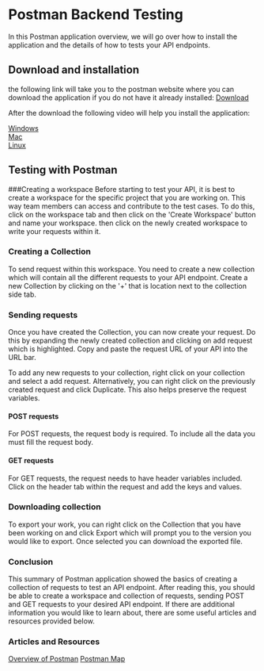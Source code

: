 
# Postman Backend Testing

In this Postman application overview, we will go over how to 
install the application and the details of how to tests your API endpoints.

## Download and installation
the following link will take you to the postman website where you can
download the application if you do not have it already installed:
[Download](https://www.postman.com/downloads/)



After the download the following video will help you install the application:

[Windows](https://www.youtube.com/watch?v=pBo_oClYjjM&ab_channel=GeekyScript)  
[Mac](https://www.youtube.com/watch?v=sriayOzVaMM&ab_channel=Postman)  
[Linux](https://www.youtube.com/watch?v=9ZZdl4CQbCg&ab_channel=OSTechHelp)


## Testing with Postman
###Creating a workspace
Before starting to test your API, it is best to create a workspace for the 
specific project that you are working on. This way team members can access
and contribute to the test cases.
To do this, click on the workspace tab and then click on the 
'Create Workspace' button and name your workspace.
then click on the newly created workspace to write your requests within it.
### Creating a Collection
To send request within this workspace. You need to create a new
collection which will contain all the different requests to your API endpoint.
Create a new Collection by clicking on the '+' that is location next to the 
collection side tab.
### Sending requests
Once you have created the Collection, you can now create your request. 
Do this by expanding the newly created collection and clicking on add request
which is highlighted. Copy and paste the request URL of your API into the URL bar.

To add any new requests to your collection, right click on your collection and 
select a add request. Alternatively, you can right click on the previously created request
and click Duplicate. This also helps preserve the request variables.
#### POST requests
For POST requests, the request body is required. To include all the data
you must fill the request body.
#### GET requests
For GET requests, the request needs to have header variables included. Click on the 
header tab within the request and add the keys and values. 
### Downloading collection
To export your work, you can right click on the Collection that you have been working on and 
click Export which will prompt you to the version you would like to export. Once selected you can
download the exported file.

### Conclusion
This summary of Postman application showed the basics of creating a collection of requests to test
an API endpoint. After reading this, you should be able to create a workspace and collection of 
requests, sending POST and GET requests to your desired API endpoint. If there are additional 
information you would like to learn about, there are some useful articles and resources provided below.

### Articles and Resources
[Overview of Postman](https://learning.postman.com/docs/introduction/overview/)
[Postman Map](https://www.guru99.com/postman-tutorial.html)


